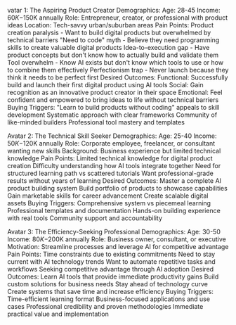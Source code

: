 vatar 1: The Aspiring Product Creator
Demographics:
Age: 28-45
Income: $60K-$150K annually
Role: Entrepreneur, creator, or professional with product ideas
Location: Tech-savvy urban/suburban areas
Pain Points:
Product creation paralysis - Want to build digital products but overwhelmed by technical barriers
"Need to code" myth - Believe they need programming skills to create valuable digital products
Idea-to-execution gap - Have product concepts but don't know how to actually build and validate them
Tool overwhelm - Know AI exists but don't know which tools to use or how to combine them effectively
Perfectionism trap - Never launch because they think it needs to be perfect first
Desired Outcomes:
Functional: Successfully build and launch their first digital product using AI tools
Social: Gain recognition as an innovative product creator in their space
Emotional: Feel confident and empowered to bring ideas to life without technical barriers
Buying Triggers:
"Learn to build products without coding" appeals to skill development
Systematic approach with clear frameworks
Community of like-minded builders
Professional tool mastery and templates

Avatar 2: The Technical Skill Seeker
Demographics:
Age: 25-40
Income: $50K-$120K annually
Role: Corporate employee, freelancer, or consultant wanting new skills
Background: Business experience but limited technical knowledge
Pain Points:
Limited technical knowledge for digital product creation
Difficulty understanding how AI tools integrate together
Need for structured learning path vs scattered tutorials
Want professional-grade results without years of learning
Desired Outcomes:
Master a complete AI product building system
Build portfolio of products to showcase capabilities
Gain marketable skills for career advancement
Create scalable digital assets
Buying Triggers:
Comprehensive system vs piecemeal learning
Professional templates and documentation
Hands-on building experience with real tools
Community support and accountability

Avatar 3: The Efficiency-Seeking Professional
Demographics:
Age: 30-50
Income: $80K-$200K annually
Role: Business owner, consultant, or executive
Motivation: Streamline processes and leverage AI for competitive advantage
Pain Points:
Time constraints due to existing commitments
Need to stay current with AI technology trends
Want to automate repetitive tasks and workflows
Seeking competitive advantage through AI adoption
Desired Outcomes:
Learn AI tools that provide immediate productivity gains
Build custom solutions for business needs
Stay ahead of technology curve
Create systems that save time and increase efficiency
Buying Triggers:
Time-efficient learning format
Business-focused applications and use cases
Professional credibility and proven methodologies
Immediate practical value and implementation
